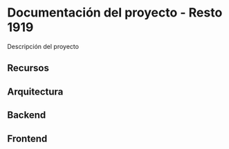 # Documentación del proyecto - Resto 1919

Descripción del proyecto

## Recursos


## Arquitectura


## Backend


## Frontend


